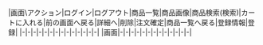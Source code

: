 <html>
<style>
  table, th, td{
    font-size: 50%;
  }
</style>
</html>
|画面\アクション|ログイン|ログアウト|商品一覧|商品画像|商品検索(検索)|カートに入れる|前の画面へ戻る|詳細へ|削除|注文確定|商品一覧へ戻る|登録情報|登録|
|-|-|-|-|-|-|-|-|-|-|-|-|-|-|
|画面|-|-|-|-|-|-|-|-|-|-|-|-|-|
